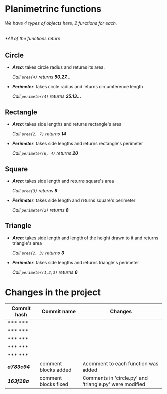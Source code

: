 # Planimetrinc functions

###### We have 4 types of objects here, 2 functions for each.

###### *All of the functions return 
## Circle
- ***Area***: takes circle radius and returns its area.

  _Call `area(4)` returns __50.27...___

- ***Perimeter***: takes circle radius and returns circumference length

  _Call `perimeter(4)` returns __25.13...___

## Rectangle
- ***Area***: takes side lengths and returns rectangle's area

  _Call `area(2, 7)` returns __14___

- ***Perimeter***: takes side lengths and returns rectangle's perimeter

  _Call `perimeter(6, 4)` returns __20___

## Square
- ***Area***: takes side length and returns square's area

  _Call `area(3)` returns __9___

- ***Perimeter***: takes side length and returns square's perimeter

  _Call `perimeter(2)` returns __8___

## Triangle
- ***Area***: takes side length and length of the height drawn to it and returns triangle's area

  _Call `area(2, 3)` returns __3___

- ***Perimeter***: takes side lengths and returns triangle's perimeter

  _Call `perimeter(1,2,3)` returns __6___

# Сhanges in the project
| Commit hash   | Commit name          | Changes                                                                               |
|---------------|----------------------|---------------------------------------------------------------------------------------|
| *** ***       |       |                                                              |
| *** ***       |                      |     |
| *** ***      |                      |        |
| *** ***       |                      |  |
| *** ***       |                      |                                                   |
| ***a783c94*** | comment blocks added | Acomment to each function was added                                                   |
| ***163f18a*** | comment blocks fixed | Comments in 'circle.py' and 'triangle.py' were modified                               |